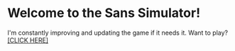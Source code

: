 # Welcome to the Sans Simulator!

I'm constantly improving and updating the game if it needs it. Want to play? [[CLICK HERE]](http://gen3vra.github.io/sans-simulator/)
